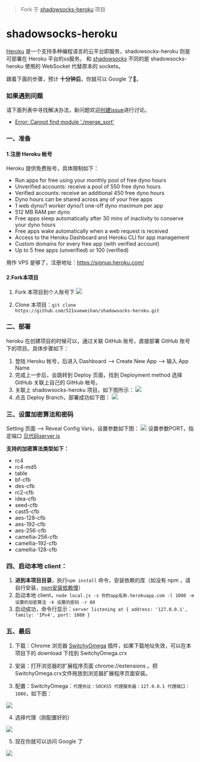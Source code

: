> Fork 于 [shadowsocks-heroku](https://github.com/mrluanma/shadowsocks-heroku) 项目

# shadowsocks-heroku
[Heroku](https://www.heroku.com/) 是一个支持多种编程语言的云平台即服务，shadowsocks-heroku 则是可部署在 Heroku 平台的ss服务。
和 [shadowsocks](https://github.com/clowwindy/shadowsocks) 不同的是 shadowsocks-heroku 使用的 WebSocket 代替原本的 sockets。

跟着下面的步骤，预计 **十分钟后**，你就可以 Google 了👻。

### 如果遇到问题
请下面列表中寻找解决办法，新问题欢迎[创建issue](https://github.com/521xueweihan/shadowsocks-heroku/issues/new)进行讨论。
- [Error: Cannot find module './merge_sort'](https://github.com/521xueweihan/shadowsocks-heroku/issues/1)

### 一、准备
#### 1.注册 Heroku 帐号
Heroku 提供免费账号，具体限制如下：
- Run apps for free using your monthly pool of free dyno hours
- Unverified accounts: receive a pool of 550 free dyno hours
- Verified accounts: receive an additional 450 free dyno hours
- Dyno hours can be shared across any of your free apps
- 1 web dyno/1 worker dyno/1 one-off dyno maximum per app
- 512 MB RAM per dyno
- Free apps sleep automatically after 30 mins of inactivity to conserve your dyno hours
- Free apps wake automatically when a web request is received
- Access to the Heroku Dashboard and Heroku CLI for app management
- Custom domains for every free app (with verified account)
- Up to 5 free apps (unverified) or 100 (verified)

用作 VPS 是够了，注册地址：https://signup.heroku.com/

#### 2.Fork本项目
1. Fork 本项目到个人账号下
![](https://github.com/521xueweihan/shadowsocks-heroku/blob/master/img/4-min.png)

2. Clone 本项目：`git clone https://github.com/521xueweihan/shadowsocks-heroku.git`

### 二、部署
heroku 在创建项目的时候可以，通过关联 GitHub 账号，直接部署 GitHub 账号下的项目。具体步骤如下：

1. 登陆 Heroku 帐号，后进入 Dashboard ——> Create New App ——> 输入 App Name
2. 完成上一步后，会跳转到 Deploy 页面，找到 Deployment method 选择 GitHub 关联上自己的 GitHub 帐号。
3. 关联上 shadowsocks-heroku 项目，如下图所示：
    ![](https://github.com/521xueweihan/shadowsocks-heroku/blob/master/img/1-min.png)
4. 点击 Deploy Branch，部署成功如下图：
    ![](https://github.com/521xueweihan/shadowsocks-heroku/blob/master/img/2-min.png)

### 三、设置加密算法和密码
Setting 页面 ——> Reveal Config Vars，设置参数如下图：
![](https://github.com/521xueweihan/shadowsocks-heroku/blob/master/img/3-min.png)
设置参数PORT，指定端口 [见代码server.js](https://github.com/delayk/shadowsocks-heroku/blob/master/server.js#L47)

**支持的加密算法类型如下：**  
- rc4
- rc4-md5
- table
- bf-cfb
- des-cfb
- rc2-cfb
- idea-cfb
- seed-cfb
- cast5-cfb
- aes-128-cfb
- aes-192-cfb
- aes-256-cfb
- camellia-256-cfb
- camellia-192-cfb
- camellia-128-cfb

### 四、启动本地 client：
1. **进到本项目目录**，执行`npm install` 命令，安装依赖的库（如没有 npm ，请自行安装，[npm安装依赖慢](http://www.cnblogs.com/xueweihan/p/5491730.html)）
2. 启动本地 client，`node local.js -s 你的app名称.herokuapp.com -l 1080 -m 设置的加密算法 -k 设置的密码 -r 80`
3. 启动成功，命令行显示：`server listening at { address: '127.0.0.1', family: 'IPv4', port: 1080 }`

### 五、最后
1. 下载：Chrome 浏览器 [SwitchyOmega](https://github.com/FelisCatus/SwitchyOmega/releases/download/v2.3.21/SwitchyOmega.crx) 插件，如果下载地址失效，可以在本项目下的 download 下找到 SwitchyOmega.crx

2. 安装：打开浏览器的扩展程序页面 chrome://extensions 。把SwitchyOmega.crx文件拖放到浏览器扩展程序页面安装。

3. 配置：SwitchyOmega：`代理协议：SOCKS5 代理服务器：127.0.0.1 代理端口：1080`，如下图：

![](https://github.com/521xueweihan/shadowsocks-heroku/blob/master/img/5-min.png)

4. 选择代理（刚配置好的）

![](https://github.com/521xueweihan/shadowsocks-heroku/blob/master/img/6-min.png)

5. 现在你就可以访问 Google 了

![](https://github.com/521xueweihan/shadowsocks-heroku/blob/master/img/7-min.png)

